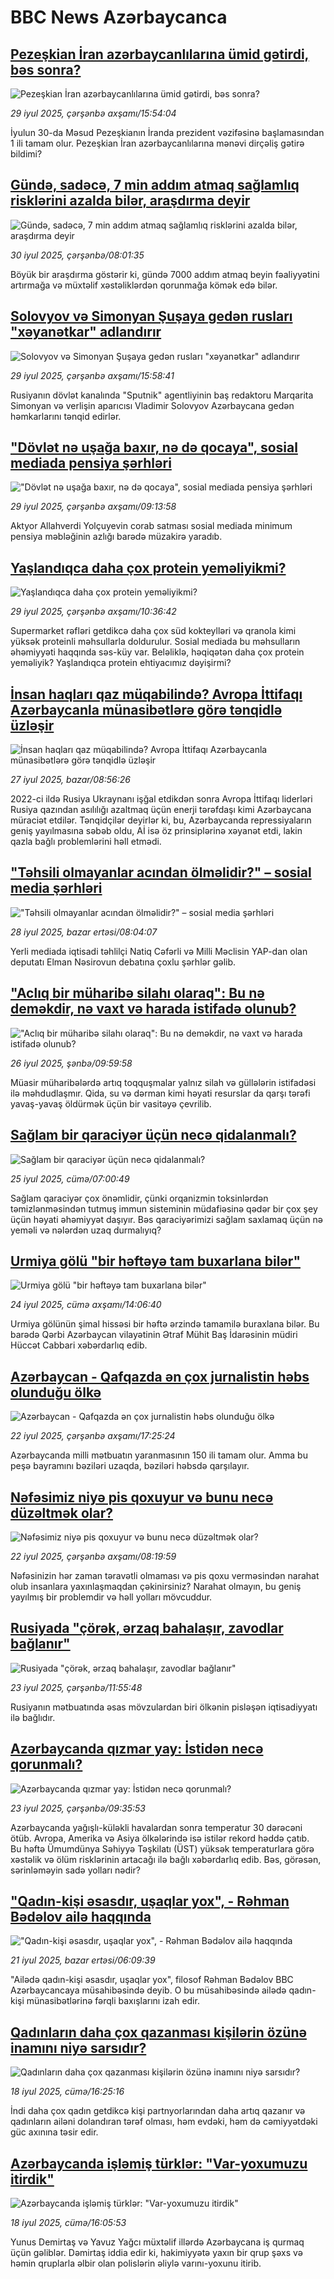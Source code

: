 # BBC News Azərbaycanca## [Pezeşkian İran azərbaycanlılarına ümid gətirdi, bəs sonra?](https://www.bbc.com/azeri/articles/cz60jln15g1o?at_medium=RSS&at_campaign=rss?at_campaign=githubrss)![Pezeşkian İran azərbaycanlılarına ümid gətirdi, bəs sonra?](https://ichef.bbci.co.uk/ace/ws/240/cpsprodpb/a93c/live/c6d36360-6c93-11f0-9a27-87bb9aa7e3da.png)_29 iyul 2025, çərşənbə axşamı/15:54:04_İyulun 30-da Məsud Pezeşkianın İranda prezident vəzifəsinə başlamasından 1 ili tamam olur. Pezeşkian İran azərbaycanlılarına mənəvi dirçəliş gətirə bildimi?## [Gündə, sadəcə, 7 min addım atmaq sağlamlıq risklərini azalda bilər, araşdırma deyir](https://www.bbc.com/azeri/articles/c2096g45wrxo?at_medium=RSS&at_campaign=rss?at_campaign=githubrss)![Gündə, sadəcə, 7 min addım atmaq sağlamlıq risklərini azalda bilər, araşdırma deyir](https://ichef.bbci.co.uk/ace/ws/240/cpsprodpb/5f46/live/8eb670e0-6d14-11f0-8dbd-f3d32ebd3327.jpg)_30 iyul 2025, çərşənbə/08:01:35_Böyük bir araşdırma göstərir ki, gündə 7000 addım atmaq beyin fəaliyyətini artırmağa və müxtəlif xəstəliklərdən qorunmağa kömək edə bilər.## [Solovyov və Simonyan Şuşaya gedən rusları "xəyanətkar" adlandırır](https://www.bbc.com/azeri/articles/cewy2x4rzq0o?at_medium=RSS&at_campaign=rss?at_campaign=githubrss)![Solovyov və Simonyan Şuşaya gedən rusları "xəyanətkar" adlandırır](https://ichef.bbci.co.uk/ace/ws/240/cpsprodpb/64d8/live/addce560-6c94-11f0-9a27-87bb9aa7e3da.jpg)_29 iyul 2025, çərşənbə axşamı/15:58:41_Rusiyanın dövlət kanalında "Sputnik" agentliyinin baş redaktoru Marqarita Simonyan və verlişin aparıcısı Vladimir Solovyov Azərbaycana gedən həmkarlarını tənqid edirlər.## ["Dövlət nə uşağa baxır, nə də qocaya", sosial mediada pensiya şərhləri](https://www.bbc.com/azeri/articles/cjey3e5v90lo?at_medium=RSS&at_campaign=rss?at_campaign=githubrss)!["Dövlət nə uşağa baxır, nə də qocaya", sosial mediada pensiya şərhləri](https://ichef.bbci.co.uk/ace/ws/240/cpsprodpb/c1ce/live/c1e915e0-6c5a-11f0-8dbd-f3d32ebd3327.png)_29 iyul 2025, çərşənbə axşamı/09:13:58_Aktyor Allahverdi Yolçuyevin corab satması sosial mediada minimum pensiya məbləğinin azlığı barədə müzakirə yaradıb.## [Yaşlandıqca daha çox protein yeməliyikmi?](https://www.bbc.com/azeri/articles/c07pn7yn515o?at_medium=RSS&at_campaign=rss?at_campaign=githubrss)![Yaşlandıqca daha çox protein yeməliyikmi?](https://ichef.bbci.co.uk/ace/ws/240/cpsprodpb/23a2/live/f94f7be0-6963-11f0-9519-e3a8ae3ab590.jpg)_29 iyul 2025, çərşənbə axşamı/10:36:42_Supermarket rəfləri getdikcə daha çox süd kokteylləri və qranola kimi yüksək proteinli məhsullarla doldurulur. Sosial mediada bu məhsulların əhəmiyyəti haqqında səs-küy var.
Beləliklə, həqiqətən daha çox protein yeməliyik? Yaşlandıqca protein ehtiyacımız dəyişirmi?## [İnsan haqları qaz müqabilində? Avropa İttifaqı Azərbaycanla münasibətlərə görə tənqidlə üzləşir](https://www.bbc.com/azeri/articles/c776ln61ym1o?at_medium=RSS&at_campaign=rss?at_campaign=githubrss)![İnsan haqları qaz müqabilində? Avropa İttifaqı Azərbaycanla münasibətlərə görə tənqidlə üzləşir](https://ichef.bbci.co.uk/ace/ws/240/cpsprodpb/9ecf/live/3279fea0-6963-11f0-b2d3-f75ba2a92ec7.jpg)_27 iyul 2025, bazar/08:56:26_2022-ci ildə Rusiya Ukraynanı işğal etdikdən sonra Avropa İttifaqı liderləri Rusiya qazından asılılığı azaltmaq üçün enerji tərəfdaşı kimi Azərbaycana müraciət etdilər. Tənqidçilər deyirlər ki, bu, Azərbaycanda repressiyaların geniş yayılmasına səbəb oldu, Aİ isə öz prinsiplərinə xəyanət etdi, lakin qazla bağlı problemlərini həll etmədi.## ["Təhsili olmayanlar acından ölməlidir?" – sosial media şərhləri](https://www.bbc.com/azeri/articles/cn47yl3wz2vo?at_medium=RSS&at_campaign=rss?at_campaign=githubrss)!["Təhsili olmayanlar acından ölməlidir?" – sosial media şərhləri](https://ichef.bbci.co.uk/ace/ws/240/cpsprodpb/319b/live/f74f0280-6b88-11f0-8d03-a5d6e3af23fd.png)_28 iyul 2025, bazar ertəsi/08:04:07_Yerli mediada iqtisadi təhlilçi Natiq Cəfərli və Milli Məclisin YAP-dan olan deputatı Elman Nəsirovun debatına çoxlu şərhlər gəlib.## ["Aclıq bir müharibə silahı olaraq": Bu nə deməkdir, nə vaxt və harada istifadə olunub?](https://www.bbc.com/azeri/articles/cr4w41exzq7o?at_medium=RSS&at_campaign=rss?at_campaign=githubrss)!["Aclıq bir müharibə silahı olaraq": Bu nə deməkdir, nə vaxt və harada istifadə olunub?](https://ichef.bbci.co.uk/ace/ws/240/cpsprodpb/baa4/live/de2a7b50-69f7-11f0-89ea-4d6f9851f623.jpg)_26 iyul 2025, şənbə/09:59:58_Müasir müharibələrdə artıq toqquşmalar yalnız silah və güllələrin istifadəsi ilə məhdudlaşmır.  Qida, su və dərman kimi həyati resurslar da qarşı tərəfi yavaş-yavaş öldürmək üçün bir vasitəyə çevrilib.## [Sağlam bir qaraciyər üçün necə qidalanmalı?](https://www.bbc.com/azeri/articles/c39z9nkw407o?at_medium=RSS&at_campaign=rss?at_campaign=githubrss)![Sağlam bir qaraciyər üçün necə qidalanmalı?](https://ichef.bbci.co.uk/ace/ws/240/cpsprodpb/5f93/live/d98d3610-6410-11f0-bcb6-277cc2eff205.jpg)_25 iyul 2025, cümə/07:00:49_Sağlam qaraciyər çox önəmlidir, çünki orqanizmin toksinlərdən təmizlənməsindən tutmuş immun sisteminin müdafiəsinə qədər bir çox şey üçün həyati əhəmiyyət daşıyır. Bəs qaraciyərimizi sağlam saxlamaq üçün nə yeməli və nələrdən uzaq durmalıyıq?## [Urmiya gölü "bir həftəyə tam buxarlana bilər"](https://www.bbc.com/azeri/articles/cx242p7xpzjo?at_medium=RSS&at_campaign=rss?at_campaign=githubrss)![Urmiya gölü "bir həftəyə tam buxarlana bilər"](https://ichef.bbci.co.uk/ace/ws/240/cpsprodpb/5b18/live/5a2af340-6897-11f0-89ea-4d6f9851f623.jpg)_24 iyul 2025, cümə axşamı/14:06:40_Urmiya gölünün şimal hissəsi bir həftə ərzində tamamilə buraxlana bilər.
Bu barədə Qərbi Azərbaycan vilayətinin Ətraf Mühit Baş İdarəsinin müdiri Hüccət Cabbari xəbərdarlıq edib.## [Azərbaycan - Qafqazda ən çox jurnalistin həbs olunduğu ölkə](https://www.bbc.com/azeri/articles/cx238l3zr33o?at_medium=RSS&at_campaign=rss?at_campaign=githubrss)![Azərbaycan - Qafqazda ən çox jurnalistin həbs olunduğu ölkə](https://ichef.bbci.co.uk/ace/ws/240/cpsprodpb/93e9/live/6e8a1980-670f-11f0-97e0-491eb8268629.png)_22 iyul 2025, çərşənbə axşamı/17:25:24_Azərbaycanda milli mətbuatın yaranmasının 150 ili tamam olur. Amma bu peşə bayramını bəziləri uzaqda, bəziləri həbsdə qarşılayır.## [Nəfəsimiz niyə pis qoxuyur və bunu necə düzəltmək olar?](https://www.bbc.com/azeri/articles/cn0q4480lk5o?at_medium=RSS&at_campaign=rss?at_campaign=githubrss)![Nəfəsimiz niyə pis qoxuyur və bunu necə düzəltmək olar?](https://ichef.bbci.co.uk/ace/ws/240/cpsprodpb/51df/live/65f8a8e0-66c9-11f0-8dbd-f3d32ebd3327.jpg)_22 iyul 2025, çərşənbə axşamı/08:19:59_Nəfəsinizin hər zaman təravətli olmaması və pis qoxu verməsindən narahat olub insanlara yaxınlaşmaqdan çəkinirsiniz?
Narahat olmayın, bu geniş yayılmış bir problemdir və həll yolları mövcuddur.## [Rusiyada "çörək, ərzaq bahalaşır, zavodlar bağlanır"](https://www.bbc.com/azeri/articles/cgk3vnrn7gzo?at_medium=RSS&at_campaign=rss?at_campaign=githubrss)![Rusiyada "çörək, ərzaq bahalaşır, zavodlar bağlanır"](https://ichef.bbci.co.uk/ace/ws/240/cpsprodpb/67df/live/57d15540-67ba-11f0-89ea-4d6f9851f623.png)_23 iyul 2025, çərşənbə/11:55:48_Rusiyanın mətbuatında əsas mövzulardan biri ölkənin pisləşən iqtisadiyyatı ilə bağlıdır.## [Azərbaycanda qızmar yay: İstidən necə qorunmalı? ](https://www.bbc.com/azeri/articles/cd1w2p7ddq3o?at_medium=RSS&at_campaign=rss?at_campaign=githubrss)![Azərbaycanda qızmar yay: İstidən necə qorunmalı? ](https://ichef.bbci.co.uk/ace/ws/240/cpsprodpb/8f92/live/bf8502d0-67a7-11f0-8979-21e9e3d3b0da.jpg)_23 iyul 2025, çərşənbə/09:35:53_Azərbaycanda yağışlı-küləkli havalardan sonra temperatur 30 dərəcəni ötüb. 
Avropa, Amerika və Asiya ölkələrində isə istilər rekord həddə çatıb.  
Bu həftə Ümumdünya Səhiyyə Təşkilatı (ÜST) yüksək temperaturlara görə xəstəlik və ölüm risklərinin artacağı ilə bağlı xəbərdarlıq edib. 
Bəs, görəsən, sərinləməyin sadə yolları nədir?## ["Qadın-kişi əsasdır, uşaqlar yox", -  Rəhman Bədəlov ailə haqqında](https://www.bbc.com/azeri/articles/c75rp7926yyo?at_medium=RSS&at_campaign=rss?at_campaign=githubrss)!["Qadın-kişi əsasdır, uşaqlar yox", -  Rəhman Bədəlov ailə haqqında](https://ichef.bbci.co.uk/ace/ws/240/cpsprodpb/a7e6/live/3a8f5ec0-65f6-11f0-8d65-a926817d043b.jpg)_21 iyul 2025, bazar ertəsi/06:09:39_"Ailədə qadın-kişi əsasdır, uşaqlar yox", filosof Rəhman Bədəlov BBC Azərbaycancaya müsahibəsində deyib. 
O bu müsahibəsində ailədə qadın-kişi münasibətlərinə fərqli baxışlarını izah edir.## [Qadınların daha çox qazanması kişilərin özünə inamını niyə sarsıdır?](https://www.bbc.com/azeri/articles/cvg7rj581npo?at_medium=RSS&at_campaign=rss?at_campaign=githubrss)![Qadınların daha çox qazanması kişilərin özünə inamını niyə sarsıdır?](https://ichef.bbci.co.uk/ace/ws/240/cpsprodpb/5bd7/live/bbb6a840-4793-11f0-84b6-6bf0f66205f1.png)_18 iyul 2025, cümə/16:25:16_İndi daha çox qadın getdikcə kişi partnyorlarından daha artıq qazanır və qadınların ailəni dolandıran tərəf olması, həm evdəki, həm də cəmiyyətdəki güc axınına təsir edir.## [Azərbaycanda işləmiş türklər: "Var-yoxumuzu itirdik"](https://www.bbc.com/azeri/articles/czxeq7qy947o?at_medium=RSS&at_campaign=rss?at_campaign=githubrss)![Azərbaycanda işləmiş türklər: "Var-yoxumuzu itirdik"](https://ichef.bbci.co.uk/ace/ws/240/cpsprodpb/7735/live/a6560cd0-63d0-11f0-999c-79495cb3f5d9.png)_18 iyul 2025, cümə/16:05:53_Yunus Demirtaş və Yavuz Yağcı müxtəlif illərdə Azərbaycana iş qurmaq üçün gəliblər. Dəmirtaş iddia edir ki, hakimiyyətə yaxın bir qrup şəxs və həmin qruplarla əlbir olan polislərin əliylə varını-yoxunu itirib.
